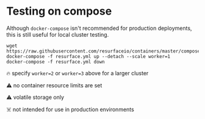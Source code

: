 # Testing on compose

Although `docker-compose` isn't recommended for production deployments, this is still useful for local cluster testing.

```
wget https://raw.githubusercontent.com/resurfaceio/containers/master/compose/resurface.yml
docker-compose -f resurface.yml up --detach --scale worker=1
docker-compose -f resurface.yml down
```

🔥 specify `worker=2` or `worker=3` above for a larger cluster

⚠️ no container resource limits are set

⚠️ volatile storage only

☠️ not intended for use in production environments